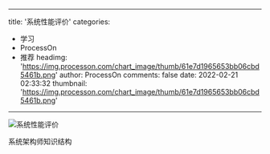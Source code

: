 
---
title: '系统性能评价'
categories: 
 - 学习
 - ProcessOn
 - 推荐
headimg: 'https://img.processon.com/chart_image/thumb/61e7d1965653bb06cbd5461b.png'
author: ProcessOn
comments: false
date: 2022-02-21 02:33:32
thumbnail: 'https://img.processon.com/chart_image/thumb/61e7d1965653bb06cbd5461b.png'
---

<div>   
<img class="thumb" alt="系统性能评价" src="https://img.processon.com/chart_image/thumb/61e7d1965653bb06cbd5461b.png" referrerpolicy="no-referrer">
<p>系统架构师知识结构</p>  
</div>
            